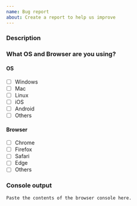 ```yaml
---
name: Bug report
about: Create a report to help us improve
---
```


### Description

### What OS and Browser are you using?

#### OS

- [ ] Windows
- [ ] Mac
- [ ] Linux
- [ ] iOS
- [ ] Android
- [ ] Others

#### Browser

- [ ] Chrome
- [ ] Firefox
- [ ] Safari
- [ ] Edge
- [ ] Others

### Console output

```
Paste the contents of the browser console here.
```
